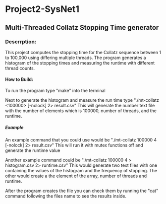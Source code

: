 # Project2-SysNet1

## Multi-Threaded Collatz Stopping Time generator

### Descrrption:
This project computes the stopping time for the Collatz sequence between 1 to 100,000 using differing multiple threads. The program generates a histogram of the stopping times and measuring the runtime with different thread counts.

#### How to Build:
To run the program type "make" into the terminal

Next to generate the histogram and measure the run time type "./mt-collatz <100000> <any number of threads you want> [-nolock] 2> result.csv"
This will generate the number text file with the number of elements which is 100000, number of threads, and the runtime.

##### Example
An example command that you could use would be "./mt-collatz 100000 4 [-nolock] 2> result.csv"
This will run it with mutex functions off and generate the runtime value

Another example command could be "./mt-collatz 100000 4 > histogram.csv 2> runtime.csv"
This would generate two text files with one containing the values of the histogram and the frequency of stopping. The other would create a the element of the array, number of threads and runtime.

After the program creates the file you can check them by running the "cat" command following the files name to see the results inside.
